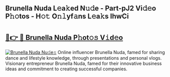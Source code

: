 ## Brunella Nuda L𝚎a𝚔ed N𝚞𝚍e - Part-pJ2 Vi𝚍𝚎o P𝚑𝚘tos - H𝚘𝚝 O𝚗𝚕yf𝚊ns L𝚎a𝚔s lhwCi

# <h2><a href="http://kf0o9eh.oniu.top/?m=Brunella+Nuda">🔗👉 🔴 Brunella Nuda P𝚑ot𝚘𝚜 V𝚒d𝚎o</a></h2>

[![Brunella Nuda Nu𝚍e𝚜](https://i.imgur.com/0qMVB7G.gif)](http://kf0o9eh.oniu.top/?m=Brunella+Nuda)
Online influencer Brunella Nuda, famed for sharing dance and lifestyle knowledge, through presentations and personal vlogs. Visionary entrepreneur Brunella Nuda, famed for their innovative business ideas and commitment to creating successful companies.  
